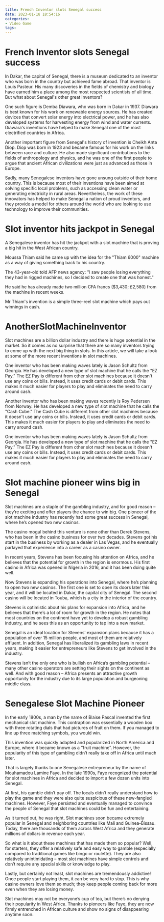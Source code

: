 ```yaml
---
title: French Inventor slots Senegal success
date: 2023-01-18 18:54:16
categories:
- Video Game
tags:
---
```



#  French Inventor slots Senegal success

In Dakar, the capital of Senegal, there is a museum dedicated to an inventor who was born in the country but achieved fame abroad. That inventor is Louis Pasteur. His many discoveries in the fields of chemistry and biology have earned him a place among the most respected scientists of all time. But what about Senegal's other great inventors?

One such figure is Demba Diawara, who was born in Dakar in 1937. Diawara is best known for his work on renewable energy sources. He has created devices that convert solar energy into electrical power, and he has also developed systems for harvesting energy from wind and water currents. Diawara's inventions have helped to make Senegal one of the most electrified countries in Africa.

Another important figure from Senegal's history of invention is Cheikh Anta Diop. Diop was born in 1923 and became famous for his work on the links between race and culture. He also made significant contributions to the fields of anthropology and physics, and he was one of the first people to argue that ancient African civilizations were just as advanced as those in Europe.

Sadly, many Senegalese inventors have gone unsung outside of their home country. This is because most of their inventions have been aimed at solving specific local problems, such as accessing clean water or generating electricity in rural areas. Nevertheless, the work of these innovators has helped to make Senegal a nation of proud inventors, and they provide a model for others around the world who are looking to use technology to improve their communities.

#  Slot inventor hits jackpot in Senegal

A Senegalese inventor has hit the jackpot with a slot machine that is proving a big hit in the West African country.

Moussa Thiam said he came up with the idea for the "Thiam 6000" machine as a way of giving something back to his country.

The 43-year-old told AFP news agency: "I saw people losing everything they had in rigged machines, so I decided to create one that was honest."

He said he has already made two million CFA francs ($3,430; £2,580) from the machine in recent weeks.

Mr Thiam's invention is a simple three-reel slot machine which pays out winnings in cash.

#  AnotherSlotMachineInventor

Slot machines are a billion dollar industry and there is huge potential in the market. So it comes as no surprise that there are so many inventors trying to come up with the next big thing in slots. In this article, we will take a look at some of the more recent inventions in slot machines.

One inventor who has been making waves lately is Jason Schultz from Georgia. He has developed a new type of slot machine that he calls the "EZ Pay." The EZ Pay is different from other slot machines because it doesn't use any coins or bills. Instead, it uses credit cards or debit cards. This makes it much easier for players to play and eliminates the need to carry around cash.

Another inventor who has been making waves recently is Roy Pedersen from Norway. He has developed a new type of slot machine that he calls the "Cash Cube." The Cash Cube is different from other slot machines because it doesn't use any coins or bills. Instead, it uses credit cards or debit cards. This makes it much easier for players to play and eliminates the need to carry around cash.

One inventor who has been making waves lately is Jason Schultz from Georgia. He has developed a new type of slot machine that he calls the "EZ Pay." The EZ Pay is different from other slot machines because it doesn't use any coins or bills. Instead, it uses credit cards or debit cards. This makes it much easier for players to play and eliminates the need to carry around cash.

#  Slot machine pioneer wins big in Senegal

Slot machines are a staple of the gambling industry, and for good reason – they’re exciting and offer players the chance to win big. One pioneer of the slot machine industry has recently had some great success in Senegal, where he’s opened two new casinos.

The casino mogul behind this venture is none other than Derek Stevens, who has been in the casino business for over two decades. Stevens got his start in the business by working as a dealer in Las Vegas, and he eventually parlayed that experience into a career as a casino owner.

In recent years, Stevens has been focusing his attention on Africa, and he believes that the potential for growth in the region is enormous. His first casino in Africa was opened in Nigeria in 2016, and it has been doing quite well.

Now Stevens is expanding his operations into Senegal, where he’s planning to open two new casinos. The first one is set to open its doors later this year, and it will be located in Dakar, the capital city of Senegal. The second casino will be located in Touba, which is a city in the interior of the country.

Stevens is optimistic about his plans for expansion into Africa, and he believes that there’s a lot of room for growth in the region. He notes that most countries on the continent have yet to develop a robust gambling industry, and he sees this as an opportunity to tap into a new market.

Senegal is an ideal location for Stevens’ expansion plans because it has a population of over 15 million people, and most of them are relatively affluent. In addition, Senegal has liberalized its gambling laws in recent years, making it easier for entrepreneurs like Stevens to get involved in the industry.

Stevens isn’t the only one who is bullish on Africa’s gambling potential – many other casino operators are setting their sights on the continent as well. And with good reason – Africa presents an attractive growth opportunity for the industry due to its large population and burgeoning middle class.

#  Senegalese Slot Machine Pioneer

In the early 1800s, a man by the name of Blaise Pascal invented the first mechanical slot machine. This contraption was essentially a wooden box with three rotating dials that had pictures of fruit on them. If you managed to line up three matching symbols, you would win.

This invention was quickly adapted and popularized in North America and Europe, where it became known as a “fruit machine”. However, the popularity of this type of gambling didn’t really take off in Africa until much later.

That is largely thanks to one Senegalese entrepreneur by the name of Mouhamadou Lamine Faye. In the late 1990s, Faye recognized the potential for slot machines in Africa and decided to import a few dozen units into Senegal.

 At first, his gamble didn’t pay off. The locals didn’t really understand how to play the game and they were also quite suspicious of these new-fangled machines. However, Faye persisted and eventually managed to convince the people of Senegal that slot machines could be fun and entertaining.

As it turned out, he was right. Slot machines soon became extremely popular in Senegal and neighboring countries like Mali and Guinea-Bissau. Today, there are thousands of them across West Africa and they generate millions of dollars in revenue each year.

So what is it about these machines that has made them so popular? Well, for starters, they offer a relatively safe and easy way to gamble (especially compared to traditional games like bingo or roulette). They are also relatively unintimidating – most slot machines have simple controls and don’t require any special skills or knowledge to play.

Lastly, but certainly not least, slot machines are tremendously addictive! Once people start playing them, it can be very hard to stop. This is why casino owners love them so much; they keep people coming back for more even when they are losing money.

Slot machines may not be everyone’s cup of tea, but there’s no denying their popularity in West Africa. Thanks to pioneers like Faye, they are now firmly entrenched in African culture and show no signs of disappearing anytime soon.